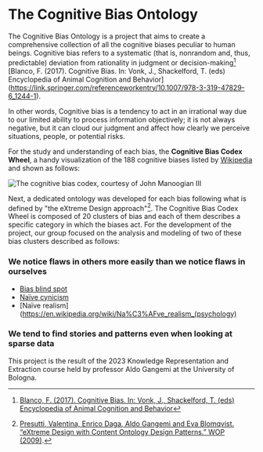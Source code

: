 # The Cognitive Bias Ontology

The Cognitive Bias Ontology is a project that aims to create a comprehensive collection of all the cognitive biases peculiar to human beings. Cognitive bias refers to a systematic (that is, nonrandom and, thus, predictable) deviation from rationality in judgment or decision-making[^1] [Blanco, F. (2017). Cognitive Bias. In: Vonk, J., Shackelford, T. (eds) Encyclopedia of Animal Cognition and Behavior] (https://link.springer.com/referenceworkentry/10.1007/978-3-319-47829-6_1244-1). 

In other words, Cognitive bias is a tendency to act in an irrational way due to our limited ability to process information objectively; it is not always negative, but it can cloud our judgment and affect how clearly we perceive situations, people, or potential risks. 

For the study and understanding of each bias, the 	**Cognitive Bias Codex Wheel**, a handy visualization of the 188 cognitive biases listed by [Wikipedia](https://en.wikipedia.org/wiki/List_of_cognitive_biases) and shown as follows:

![The cognitive bias codex, courtesy of John Manoogian III](https://upload.wikimedia.org/wikipedia/commons/6/65/Cognitive_bias_codex_en.svg "©John Manoogian III")

Next, a dedicated ontology was developed for each bias following what is defined by "the eXtreme Design approach"[^2]. The Cognitive Bias Codex Wheel is composed of 20 clusters of bias and each of them describes a specific category in which the biases act. For the development of the project, our group focused on the analysis and modeling of two of these bias clusters described as follows:

### We notice flaws in others more easily than we notice flaws in ourselves ###
+ [Bias blind spot](https://en.wikipedia.org/wiki/Bias_blind_spot)
+ [Naïve cynicism](https://en.wikipedia.org/wiki/Na%C3%AFve_cynicism)
+ [Naïve realism](https://en.wikipedia.org/wiki/Na%C3%AFve_realism_(psychology)


### We tend to find stories and patterns even when looking at sparse data ###



This project is the result of the 2023 Knowledge Representation and Extraction course held by professor Aldo Gangemi at the University of Bologna.

[^1]:[Blanco, F. (2017). Cognitive Bias. In: Vonk, J., Shackelford, T. (eds) Encyclopedia of Animal Cognition and Behavior](https://link.springer.com/referenceworkentry/10.1007/978-3-319-47829-6_1244-1)
[^2]:[Presutti, Valentina, Enrico Daga, Aldo Gangemi and Eva Blomqvist. “eXtreme Design with Content Ontology Design Patterns.” WOP (2009)](https://ceur-ws.org/Vol-516/pap21.pdf).


